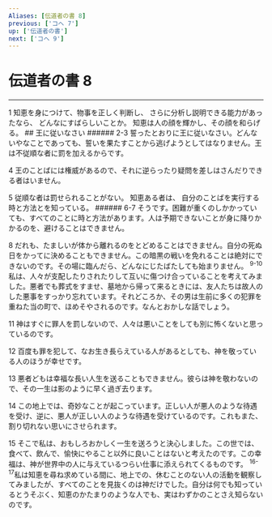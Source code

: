 ```yaml
---
Aliases: [伝道者の書 8]
previous: ['コヘ 7']
up: ['伝道者の書']
next: ['コヘ 9']
---
```

# 伝道者の書 8

***




1 
知恵を身につけて、物事を正しく判断し、 さらに分析し説明できる能力があったなら、 どんなにすばらしいことか。 知恵は人の顔を輝かし、その顔を和らげる。 ## 王に従いなさい ###### 2-3 誓ったとおりに王に従いなさい。どんないやなことであっても、誓いを果たすことから逃げようとしてはなりません。王は不従順な者に罰を加えるからです。 



4 
王のことばには権威があるので、それに逆らったり疑問を差しはさんだりできる者はいません。 



5 
従順な者は罰せられることがない。 知恵ある者は、 自分のことばを実行する時と方法とを知っている。 ###### 6-7 そうです。困難が重くのしかかっていても、すべてのことに時と方法があります。人は予期できないことが身に降りかかるのを、避けることはできません。 



8 
だれも、たましいが体から離れるのをとどめることはできません。自分の死ぬ日をかってに決めることもできません。この暗黒の戦いを免れることは絶対にできないのです。その場に臨んだら、どんなにじたばたしても始まりません。 <sup class="versenum">9-10</sup>私は、人々が支配したりされたりして互いに傷つけ合っていることを考えてみました。悪者でも葬式をすませ、墓地から帰って来るときには、友人たちは故人のした悪事をすっかり忘れています。それどころか、その男は生前に多くの犯罪を重ねた当の町で、ほめそやされるのです。なんとおかしな話でしょう。 



11 
神はすぐに罪人を罰しないので、人々は悪いことをしても別に怖くないと思っているのです。 



12 
百度も罪を犯して、なお生き長らえている人があるとしても、神を敬っている人のほうが幸せです。 



13 
悪者どもは幸福な長い人生を送ることもできません。彼らは神を敬わないので、その一生は影のように早く過ぎ去ります。 



14 
この地上では、奇妙なことが起こっています。正しい人が悪人のような待遇を受け、逆に、悪人が正しい人のような待遇を受けているのです。これもまた、割り切れない思いにさせられます。 



15 
そこで私は、おもしろおかしく一生を送ろうと決心しました。この世では、食べて、飲んで、愉快にやること以外に良いことはないと考えたのです。この幸福は、神が世界中の人に与えているつらい仕事に添えられてくるものです。 <sup class="versenum">16-17</sup>私は知恵を尋ね求めている間に、地上での、休むことのない人の活動を観察してみましたが、すべてのことを見抜くのは神だけでした。自分は何でも知っているとうそぶく、知恵のかたまりのような人でも、実はわずかのことさえ知らないのです。

